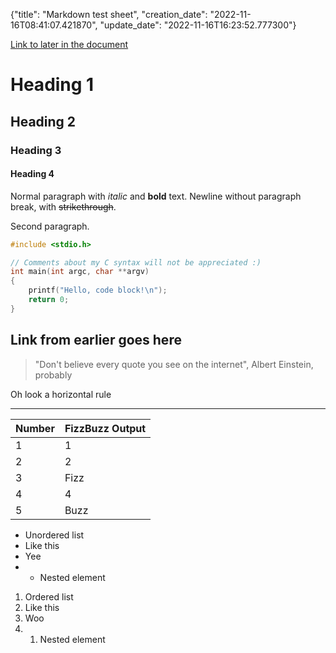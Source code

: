 {"title": "Markdown test sheet", "creation_date": "2022-11-16T08:41:07.421870", "update_date": "2022-11-16T16:23:52.777300"}

[Link to later in the document](#link-here)


# Heading 1

## Heading 2

### Heading 3

#### Heading 4

Normal paragraph with *italic* and **bold** text.
Newline without paragraph break, with ~~strikethrough~~.

Second paragraph.

```c
#include <stdio.h>

// Comments about my C syntax will not be appreciated :)
int main(int argc, char **argv)
{
    printf("Hello, code block!\n");
    return 0;
}
```

<h2 id="link-here">Link from earlier goes here</h2>

> "Don't believe every quote you see on the internet", Albert Einstein, probably

Oh look a horizontal rule

---


| Number | FizzBuzz Output |
|--------|-----------------|
| 1      | 1               |
| 2      | 2               |
| 3      | Fizz            |
| 4      | 4               |
| 5      | Buzz            |

- Unordered list
- Like this
- Yee
- - Nested element

1. Ordered list
2. Like this
3. Woo
4. 1. Nested element
